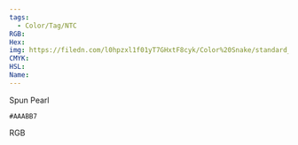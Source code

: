 ```yaml
---
tags:
  - Color/Tag/NTC
RGB:
Hex:
img: https://filedn.com/l0hpzxl1f01yT7GHxtF8cyk/Color%20Snake/standard_csv_to_svg//AAABB7.svg
CMYK:
HSL:
Name:
---
```

Spun Pearl
```palette
#AAABB7
```
RGB
